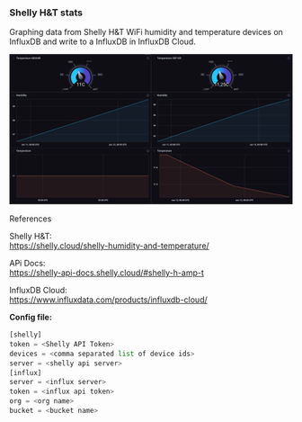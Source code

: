 ### Shelly H&T stats
Graphing data from Shelly H&T WiFi humidity and temperature devices on InfluxDB  and write to a InfluxDB in InfluxDB Cloud.

![Shelly H&T grafana](grafana-influx-shelly-ht.png "Grafana")

References

Shelly H&T:  
https://shelly.cloud/shelly-humidity-and-temperature/

APi Docs:  
https://shelly-api-docs.shelly.cloud/#shelly-h-amp-t

InfluxDB Cloud:  
https://www.influxdata.com/products/influxdb-cloud/

**Config file:**

```python
[shelly]  
token = <Shelly API Token>  
devices = <comma separated list of device ids>  
server = <shelly api server>  
[influx]  
server = <influx server>  
token = <influx api token>  
org = <org name>  
bucket = <bucket name>  
```
